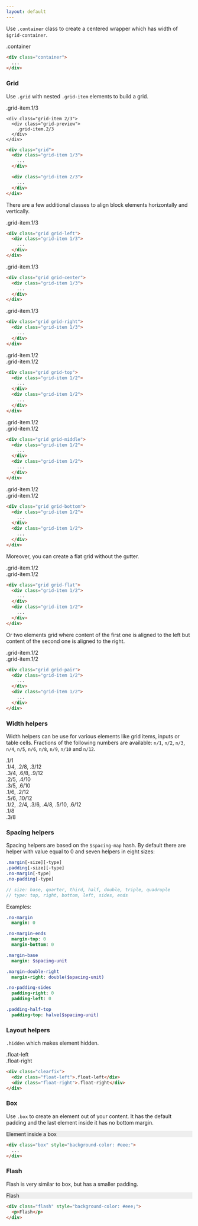```yaml
---
layout: default
---
```


Use `.container` class to create a centered wrapper which has width of
`$grid-container`.

<div class="example">
  <div class="container grid-preview">
    .container
  </div>
</div>

```html
<div class="container">
  ...
</div>
```

### Grid

Use `.grid` with nested `.grid-item` elements to build a grid.

<div class="example">
  <div class="grid">
    <div class="grid-item 1/3">
      <div class="grid-preview">
        .grid-item.1/3
      </div>
    </div>

    <div class="grid-item 2/3">
      <div class="grid-preview">
        .grid-item.2/3
      </div>
    </div>
  </div>
</div>

```html
<div class="grid">
  <div class="grid-item 1/3">
    ...
  </div>

  <div class="grid-item 2/3">
    ...
  </div>
</div>
```

There are a few additional classes to align block elements horizontally
and vertically.

<div class="example">
  <div class="grid grid-left">
    <div class="grid-item 1/3">
      <div class="grid-preview">
        .grid-item.1/3
      </div>
    </div>
  </div>
</div>

```html
<div class="grid grid-left">
  <div class="grid-item 1/3">
    ...
  </div>
</div>
```

<div class="example">
  <div class="grid grid-center">
    <div class="grid-item 1/3">
      <div class="grid-preview">
        .grid-item.1/3
      </div>
    </div>
  </div>
</div>

```html
<div class="grid grid-center">
  <div class="grid-item 1/3">
    ...
  </div>
</div>
```

<div class="example">
  <div class="grid grid-right">
    <div class="grid-item 1/3">
      <div class="grid-preview">
        .grid-item.1/3
      </div>
    </div>
  </div>
</div>

```html
<div class="grid grid-right">
  <div class="grid-item 1/3">
    ...
  </div>
</div>
```

<div class="example">
  <div class="grid grid-top">
    <div class="grid-item 1/2">
      <div class="grid-preview grid-preview-large">
        .grid-item.1/2
      </div>
    </div>
    <div class="grid-item 1/2">
      <div class="grid-preview">
        .grid-item.1/2
      </div>
    </div>
  </div>
</div>

```html
<div class="grid grid-top">
  <div class="grid-item 1/2">
    ...
  </div>
  <div class="grid-item 1/2">
    ...
  </div>
</div>
```

<div class="example">
  <div class="grid grid-middle">
    <div class="grid-item 1/2">
      <div class="grid-preview grid-preview-large">
        .grid-item.1/2
      </div>
    </div>
    <div class="grid-item 1/2">
      <div class="grid-preview">
        .grid-item.1/2
      </div>
    </div>
  </div>
</div>

```html
<div class="grid grid-middle">
  <div class="grid-item 1/2">
    ...
  </div>
  <div class="grid-item 1/2">
    ...
  </div>
</div>
```

<div class="example">
  <div class="grid grid-bottom">
    <div class="grid-item 1/2">
      <div class="grid-preview grid-preview-large">
        .grid-item.1/2
      </div>
    </div>
    <div class="grid-item 1/2">
      <div class="grid-preview">
        .grid-item.1/2
      </div>
    </div>
  </div>
</div>

```html
<div class="grid grid-bottom">
  <div class="grid-item 1/2">
    ...
  </div>
  <div class="grid-item 1/2">
    ...
  </div>
</div>
```

Moreover, you can create a flat grid without the gutter.

<div class="example">
  <div class="grid grid-flat grid-preview">
    <div class="grid-item 1/2">
      <div class="grid-preview">
        .grid-item.1/2
      </div>
    </div>
    <div class="grid-item 1/2">
      <div class="grid-preview">
        .grid-item.1/2
      </div>
    </div>
  </div>
</div>

```html
<div class="grid grid-flat">
  <div class="grid-item 1/2">
    ...
  </div>
  <div class="grid-item 1/2">
    ...
  </div>
</div>
```

Or two elements grid where content of the first one is aligned to the left
but content of the second one is aligned to the right.

<div class="example">
  <div class="grid grid-pair">
    <div class="grid-item 1/2">
      <div class="grid-preview">
        .grid-item.1/2
      </div>
    </div>
    <div class="grid-item 1/2">
      <div class="grid-preview">
        .grid-item.1/2
      </div>
    </div>
  </div>
</div>

```html
<div class="grid grid-pair">
  <div class="grid-item 1/2">
    ...
  </div>
  <div class="grid-item 1/2">
    ...
  </div>
</div>
```

### Width helpers

Width helpers can be use for various elements like grid items, inputs or
table cells. Fractions of the following numbers are available: `n/1`, `n/2`,
`n/3`, `n/4`, `n/5`, `n/6`, `n/8`, `n/9`, `n/10` and `n/12`.

<div class="grid">
  <div class="grid-item 1/1">
    <div class="grid-preview">
      .1/1
    </div>
  </div>
</div>

<div class="grid">
  <div class="grid-item 1/4">
    <div class="grid-preview">
      .1/4, .2/8, .3/12
    </div>
  </div>
  <div class="grid-item 3/4">
    <div class="grid-preview">
      .3/4, .6/8, .9/12
    </div>
  </div>
</div>

<div class="grid">
  <div class="grid-item 2/5">
    <div class="grid-preview">
      .2/5, .4/10
    </div>
  </div>
  <div class="grid-item 3/5">
    <div class="grid-preview">
      .3/5, .6/10
    </div>
  </div>
</div>

<div class="grid">
  <div class="grid-item 1/6">
    <div class="grid-preview">
      .1/6, .2/12
    </div>
  </div>
  <div class="grid-item 5/6">
    <div class="grid-preview">
      .5/6, .10/12
    </div>
  </div>
</div>

<div class="grid">
  <div class="grid-item 1/2">
    <div class="grid-preview">
      .1/2, .2/4, .3/6, .4/8, .5/10, .6/12
    </div>
  </div>
  <div class="grid-item 1/8">
    <div class="grid-preview">
      .1/8
    </div>
  </div>
  <div class="grid-item 3/8">
    <div class="grid-preview">
      .3/8
    </div>
  </div>
</div>

### Spacing helpers

Spacing helpers are based on the `$spacing-map` hash. By default there are
helper with value equal to 0 and seven helpers in eight sizes:

```sass
.margin[-size][-type]
.padding[-size][-type]
.no-margin[-type]
.no-padding[-type]

// size: base, quarter, third, half, double, triple, quadruple
// type: top, right, bottom, left, sides, ends
```

Examples:

```sass
.no-margin
  margin: 0

.no-margin-ends
  margin-top: 0
  margin-bottom: 0

.margin-base
  margin: $spacing-unit

.margin-double-right
  margin-right: double($spacing-unit)

.no-padding-sides
  padding-right: 0
  padding-left: 0

.padding-half-top
  padding-top: halve($spacing-unit)
```

### Layout helpers

`.hidden` which makes element hidden.

<div class="example">
  <div class="clearfix">
    <div class="float-left">.float-left</div>
    <div class="float-right">.float-right</div>
  </div>
</div>

```html
<div class="clearfix">
  <div class="float-left">.float-left</div>
  <div class="float-right">.float-right</div>
</div>
```

### Box

Use `.box` to create an element out of your content. It has the default
padding and the last element inside it has no bottom margin.

<div class="example">
  <div class="box" style="background-color: #eee;">
    <p>Element inside a box</p>
  </div>
</div>

```html
<div class="box" style="background-color: #eee;">
  ...
</div>
```

### Flash

Flash is very similar to box, but has a smaller padding.

<div class="example">
  <div class="flash" style="background-color: #eee;">
    <p>Flash</p>
  </div>
</div>

```html
<div class="flash" style="background-color: #eee;">
  <p>Flash</p>
</div>
```

